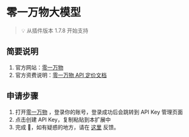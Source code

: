 # 零一万物大模型

> 💡 从插件版本 1.7.8 开始支持

## 简要说明

1. 官方网站：[零一万物](https://www.lingyiwanwu.com/)
2. 官方资费说明：[零一万物 API 定价文档](https://platform.lingyiwanwu.com/)

## 申请步骤

1. 打开[零一万物](https://platform.lingyiwanwu.com/apikeys) ，登录你的账号，登录成功后会跳转到 API Key 管理页面
2. 点击创建 API Key，复制粘贴到本扩展中
3. 完成 🎉，如有疑惑的地方，请在 [这里](https://github.com/immersive-translate/immersive-translate/issues/137) 反馈。
